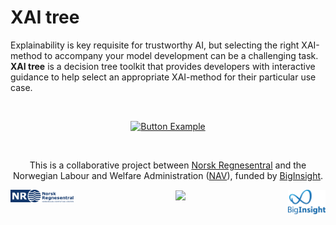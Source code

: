 <!---
<p align="center">
<img width="70%" src="./images/explego.png">
</p>
--->

# XAI tree

Explainability is key requisite for trustworthy AI, but selecting the right XAI-method to accompany your model development can be a challenging task. **XAI tree** is a decision tree toolkit that provides developers with interactive guidance to help select an appropriate XAI-method for their particular use case.

<br>

<div align = center>
  
[![Button Example]][Link]

[Button Example]: https://img.shields.io/badge/Try_the_tool!-37a779?style=for-the-badge
[Link]: https://xai-tree.nr.no 

<br>
  
<!---

<style>
.button {
  background-color: #008CBA; /* Blue */
  border: none;
  color: white;
  padding: 10px 32px;
  text-align: center;
  text-decoration: none;
  display: inline-block;
  font-size: 18px;
  margin: 4px 2px;
  cursor: pointer;
}
.center {
  display: flex;
  justify-content: center;
  align-items: center;
  height: 150px;  
  }
</style>
<div class="center">
  <button class="btn btn-success" onclick="location.href='https://xai-tree.nr.no';">Try the tool!</button>
</div>
--->


This is a collaborative project between [Norsk Regnesentral](https://nr.no/en/) and the Norwegian Labour and Welfare Administration ([NAV](https://nav.no)),  funded by [BigInsight](https://www.biginsight.no).




<div class="center">
<p align="center">
<img align="left" width="20%" src="./images/NR-logo_utvidet.png" style="vertical-align: bottom">
<img width="10%" src="./images/R%C3%B8d.png" style="vertical-align: bottom">
<img align="right" width="12%" src="./images/BigI_logo_RGB.png" style="vertical-align: bottom">
</p>
</div>
